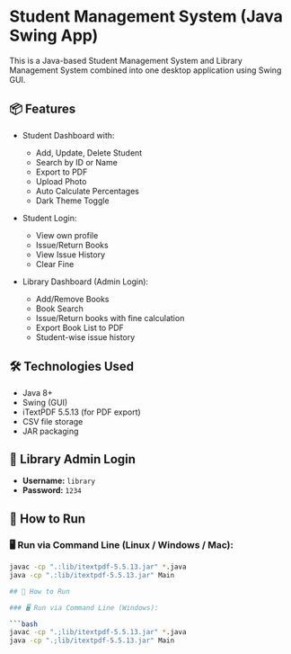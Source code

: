 # Student Management System (Java Swing App)

This is a Java-based Student Management System and Library Management System combined into one desktop application using Swing GUI.

## 📦 Features

- Student Dashboard with:
  - Add, Update, Delete Student
  - Search by ID or Name
  - Export to PDF
  - Upload Photo
  - Auto Calculate Percentages
  - Dark Theme Toggle

- Student Login:
  - View own profile
  - Issue/Return Books
  - View Issue History
  - Clear Fine

- Library Dashboard (Admin Login):
  - Add/Remove Books
  - Book Search
  - Issue/Return books with fine calculation
  - Export Book List to PDF
  - Student-wise issue history

## 🛠️ Technologies Used

- Java 8+
- Swing (GUI)
- iTextPDF 5.5.13 (for PDF export)
- CSV file storage
- JAR packaging

## 🔐 Library Admin Login

- **Username:** `library`
- **Password:** `1234`

## 🚀 How to Run

### 🖥️ Run via Command Line (Linux / Windows / Mac):

```bash
javac -cp ".:lib/itextpdf-5.5.13.jar" *.java
java -cp ".:lib/itextpdf-5.5.13.jar" Main

## 🚀 How to Run

### 🖥️ Run via Command Line (Windows):

```bash
javac -cp ".;lib/itextpdf-5.5.13.jar" *.java
java -cp ".;lib/itextpdf-5.5.13.jar" Main